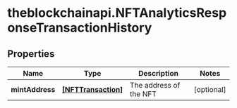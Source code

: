 # theblockchainapi.NFTAnalyticsResponseTransactionHistory

## Properties

Name | Type | Description | Notes
------------ | ------------- | ------------- | -------------
**mintAddress** | [**[NFTTransaction]**](NFTTransaction.md) | The address of the NFT  | [optional] 


